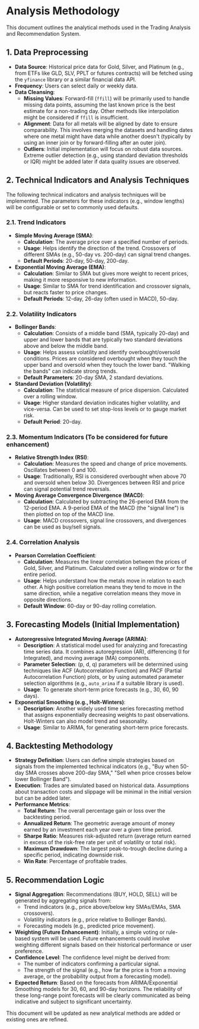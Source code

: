 # Analysis Methodology

This document outlines the analytical methods used in the Trading Analysis and Recommendation System.

## 1. Data Preprocessing

*   **Data Source**: Historical price data for Gold, Silver, and Platinum (e.g., from ETFs like GLD, SLV, PPLT or futures contracts) will be fetched using the `yfinance` library or a similar financial data API.
*   **Frequency**: Users can select daily or weekly data.
*   **Data Cleansing**:
    *   **Missing Values**: Forward-fill (`ffill`) will be primarily used to handle missing data points, assuming the last known price is the best estimate for a non-trading day. Other methods like interpolation might be considered if `ffill` is insufficient.
    *   **Alignment**: Data for all metals will be aligned by date to ensure comparability. This involves merging the datasets and handling dates where one metal might have data while another doesn't (typically by using an inner join or by forward-filling after an outer join).
    *   **Outliers**: Initial implementation will focus on robust data sources. Extreme outlier detection (e.g., using standard deviation thresholds or IQR) might be added later if data quality issues are observed.

## 2. Technical Indicators and Analysis Techniques

The following technical indicators and analysis techniques will be implemented. The parameters for these indicators (e.g., window lengths) will be configurable or set to commonly used defaults.

### 2.1. Trend Indicators

*   **Simple Moving Average (SMA)**:
    *   **Calculation**: The average price over a specified number of periods.
    *   **Usage**: Helps identify the direction of the trend. Crossovers of different SMAs (e.g., 50-day vs. 200-day) can signal trend changes.
    *   **Default Periods**: 20-day, 50-day, 200-day.
*   **Exponential Moving Average (EMA)**:
    *   **Calculation**: Similar to SMA but gives more weight to recent prices, making it more responsive to new information.
    *   **Usage**: Similar to SMA for trend identification and crossover signals, but reacts faster to price changes.
    *   **Default Periods**: 12-day, 26-day (often used in MACD), 50-day.

### 2.2. Volatility Indicators

*   **Bollinger Bands**:
    *   **Calculation**: Consists of a middle band (SMA, typically 20-day) and upper and lower bands that are typically two standard deviations above and below the middle band.
    *   **Usage**: Helps assess volatility and identify overbought/oversold conditions. Prices are considered overbought when they touch the upper band and oversold when they touch the lower band. "Walking the bands" can indicate strong trends.
    *   **Default Parameters**: 20-day SMA, 2 standard deviations.
*   **Standard Deviation (Volatility)**:
    *   **Calculation**: The statistical measure of price dispersion. Calculated over a rolling window.
    *   **Usage**: Higher standard deviation indicates higher volatility, and vice-versa. Can be used to set stop-loss levels or to gauge market risk.
    *   **Default Period**: 20-day.

### 2.3. Momentum Indicators (To be considered for future enhancement)

*   **Relative Strength Index (RSI)**:
    *   **Calculation**: Measures the speed and change of price movements. Oscillates between 0 and 100.
    *   **Usage**: Traditionally, RSI is considered overbought when above 70 and oversold when below 30. Divergences between RSI and price can signal potential trend reversals.
*   **Moving Average Convergence Divergence (MACD)**:
    *   **Calculation**: Calculated by subtracting the 26-period EMA from the 12-period EMA. A 9-period EMA of the MACD (the "signal line") is then plotted on top of the MACD line.
    *   **Usage**: MACD crossovers, signal line crossovers, and divergences can be used as buy/sell signals.

### 2.4. Correlation Analysis

*   **Pearson Correlation Coefficient**:
    *   **Calculation**: Measures the linear correlation between the prices of Gold, Silver, and Platinum. Calculated over a rolling window or for the entire period.
    *   **Usage**: Helps understand how the metals move in relation to each other. A high positive correlation means they tend to move in the same direction, while a negative correlation means they move in opposite directions.
    *   **Default Window**: 60-day or 90-day rolling correlation.

## 3. Forecasting Models (Initial Implementation)

*   **Autoregressive Integrated Moving Average (ARIMA)**:
    *   **Description**: A statistical model used for analyzing and forecasting time series data. It combines autoregression (AR), differencing (I for Integrated), and moving average (MA) components.
    *   **Parameter Selection**: (p, d, q) parameters will be determined using techniques like ACF (Autocorrelation Function) and PACF (Partial Autocorrelation Function) plots, or by using automated parameter selection algorithms (e.g., `auto_arima` if a suitable library is used).
    *   **Usage**: To generate short-term price forecasts (e.g., 30, 60, 90 days).
*   **Exponential Smoothing (e.g., Holt-Winters)**:
    *   **Description**: Another widely used time series forecasting method that assigns exponentially decreasing weights to past observations. Holt-Winters can also model trend and seasonality.
    *   **Usage**: Similar to ARIMA, for generating short-term price forecasts.

## 4. Backtesting Methodology

*   **Strategy Definition**: Users can define simple strategies based on signals from the implemented technical indicators (e.g., "Buy when 50-day SMA crosses above 200-day SMA," "Sell when price crosses below lower Bollinger Band").
*   **Execution**: Trades are simulated based on historical data. Assumptions about transaction costs and slippage will be minimal in the initial version but can be added later.
*   **Performance Metrics**:
    *   **Total Return**: The overall percentage gain or loss over the backtesting period.
    *   **Annualized Return**: The geometric average amount of money earned by an investment each year over a given time period.
    *   **Sharpe Ratio**: Measures risk-adjusted return (average return earned in excess of the risk-free rate per unit of volatility or total risk).
    *   **Maximum Drawdown**: The largest peak-to-trough decline during a specific period, indicating downside risk.
    *   **Win Rate**: Percentage of profitable trades.

## 5. Recommendation Logic

*   **Signal Aggregation**: Recommendations (BUY, HOLD, SELL) will be generated by aggregating signals from:
    *   Trend indicators (e.g., price above/below key SMAs/EMAs, SMA crossovers).
    *   Volatility indicators (e.g., price relative to Bollinger Bands).
    *   Forecasting models (e.g., predicted price movement).
*   **Weighting (Future Enhancement)**: Initially, a simple voting or rule-based system will be used. Future enhancements could involve weighting different signals based on their historical performance or user preference.
*   **Confidence Level**: The confidence level might be derived from:
    *   The number of indicators confirming a particular signal.
    *   The strength of the signal (e.g., how far the price is from a moving average, or the probability output from a forecasting model).
*   **Expected Return**: Based on the forecasts from ARIMA/Exponential Smoothing models for 30, 60, and 90-day horizons. The reliability of these long-range point forecasts will be clearly communicated as being indicative and subject to significant uncertainty.

This document will be updated as new analytical methods are added or existing ones are refined.

